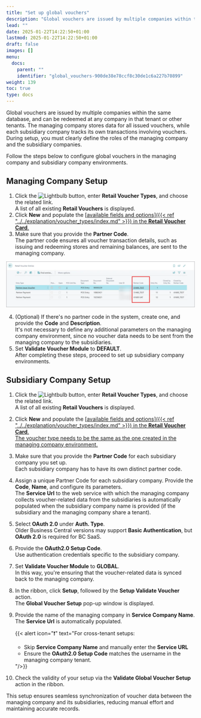 ```yaml
---
title: "Set up global vouchers"
description: "Global vouchers are issued by multiple companies within the same database, and can be redeemed at any company in that tenant or other tenants."
lead: ""
date: 2025-01-22T14:22:50+01:00
lastmod: 2025-01-22T14:22:50+01:00
draft: false
images: []
menu:
  docs:
    parent: ""
    identifier: "global_vouchers-900de38e78ccf8c30de1c6a227b70899"
weight: 139
toc: true
type: docs
---
```


Global vouchers are issued by multiple companies within the same database, and can be redeemed at any company in that tenant or other tenants. The managing company stores data for all issued vouchers, while each subsidiary company tracks its own transactions involving vouchers. During setup, you must clearly define the roles of the managing company and the subsidiary companies.

Follow the steps below to configure global vouchers in the managing company and subsidiary company environments.


## Managing Company Setup

1. Click the ![Lightbulb](Lightbulb_icon.PNG) button, enter **Retail Voucher Types**, and choose the related link.     
    A list of all existing **Retail Vouchers** is displayed.
2. Click **New** and populate the [<ins>available fields and options<ins>]({{< ref "../../explanation/voucher_types/index.md" >}}) in the **Retail Voucher Card**.    
3. Make sure that you provide the **Partner Code**.    
  The partner code ensures all voucher transaction details, such as issuing and redeeming stores and remaining balances, are sent to the managing company.

  ![retail_voucher_entries_partner_code](Images/retail_voucher_entries_partner_code.png)

4. (Optional) If there's no partner code in the system, create one, and provide the **Code** and **Description**.   
   It's not necessary to define any additional parameters on the managing company environment, since no voucher data needs to be sent from the managing company to the subsidiaries.
5. Set **Validate Voucher Module** to **DEFAULT**.    
   After completing these steps, proceed to set up subsidiary company environments.

## Subsidiary Company Setup

1. Click the ![Lightbulb](Lightbulb_icon.PNG) button, enter **Retail Voucher Types**, and choose the related link.     
   A list of all existing **Retail Vouchers** is displayed.
2. Click **New** and populate the [<ins>available fields and options<ins>]({{< ref "../../explanation/voucher_types/index.md" >}}) in the **Retail Voucher Card**.     
   The voucher type needs to be the same as the one created in the managing company environment.
3. Make sure that you provide the **Partner Code** for each subsidiary company you set up.     
   Each subsidiary company has to have its own distinct partner code.
4. Assign a unique Partner Code for each subsidiary company. Provide the **Code**, **Name**, and configure its parameters.      
   The **Service Url** to the web service with which the managing company collects voucher-related data from the subsidiaries is automatically populated when the subsidiary company name is provided (if the subsidiary and the managing company share a tenant).
1. Select **OAuth 2.0** under **Auth. Type**.   
   Older Business Central versions may support **Basic Authentication**, but **OAuth 2.0** is required for BC SaaS.
2. Provide the **OAuth2.0 Setup Code**.     
   Use authentication credentials specific to the subsidiary company.
3. Set **Validate Voucher Module** to **GLOBAL**.     
   In this way, you're ensuring that the voucher-related data is synced back to the managing company.
4. In the ribbon, click **Setup**, followed by the **Setup Validate Voucher** action.    
   The **Global Voucher Setup** pop-up window is displayed.
5.  Provide the name of the managing company in **Service Company Name**.     
    The **Service Url** is automatically populated. 

    {{< alert icon="❗" text="For cross-tenant setups: <br/> <ul> <li>Skip <b>Service Company Name</b> and manually enter the <b>Service URL</b></li> <li>Ensure the <b>OAuth2.0 Setup Code</b> matches the username in the managing company tenant.</li> </ul>"/>}}

6.  Check the validity of your setup via the **Validate Global Voucher Setup** action in the ribbon.

This setup ensures seamless synchronization of voucher data between the managing company and its subsidiaries, reducing manual effort and maintaining accurate records.